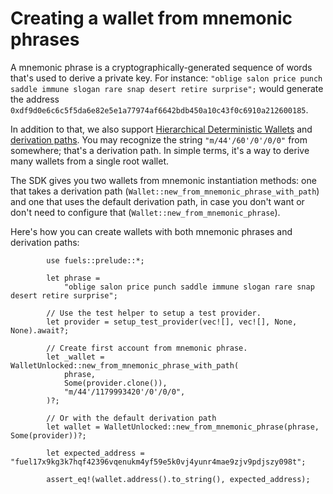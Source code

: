 # Creating a wallet from mnemonic phrases

A mnemonic phrase is a cryptographically-generated sequence of words that's used to derive a private key. For instance: `"oblige salon price punch saddle immune slogan rare snap desert retire surprise";` would generate the address `0xdf9d0e6c6c5f5da6e82e5e1a77974af6642bdb450a10c43f0c6910a212600185`.

In addition to that, we also support [Hierarchical Deterministic Wallets](https://www.ledger.com/academy/crypto/what-are-hierarchical-deterministic-hd-wallets) and [derivation paths](https://thebitcoinmanual.com/articles/btc-derivation-path/). You may recognize the string `"m/44'/60'/0'/0/0"` from somewhere; that's a derivation path. In simple terms, it's a way to derive many wallets from a single root wallet.

The SDK gives you two wallets from mnemonic instantiation methods: one that takes a derivation path (`Wallet::new_from_mnemonic_phrase_with_path`) and one that uses the default derivation path, in case you don't want or don't need to configure that (`Wallet::new_from_mnemonic_phrase`).

Here's how you can create wallets with both mnemonic phrases and derivation paths:

```rust,ignore
        use fuels::prelude::*;

        let phrase =
            "oblige salon price punch saddle immune slogan rare snap desert retire surprise";

        // Use the test helper to setup a test provider.
        let provider = setup_test_provider(vec![], vec![], None, None).await?;

        // Create first account from mnemonic phrase.
        let _wallet = WalletUnlocked::new_from_mnemonic_phrase_with_path(
            phrase,
            Some(provider.clone()),
            "m/44'/1179993420'/0'/0/0",
        )?;

        // Or with the default derivation path
        let wallet = WalletUnlocked::new_from_mnemonic_phrase(phrase, Some(provider))?;

        let expected_address = "fuel17x9kg3k7hqf42396vqenukm4yf59e5k0vj4yunr4mae9zjv9pdjszy098t";

        assert_eq!(wallet.address().to_string(), expected_address);
```
